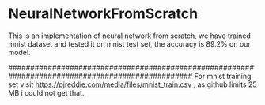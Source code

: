 # NeuralNetworkFromScratch
This is an implementation of neural network from scratch, we have trained mnist dataset and tested it on mnist test set, the accuracy is 89.2% on our model.


##################################################################################################
For mnist training set visit https://pjreddie.com/media/files/mnist_train.csv    , as github limits 25 MB i could not get that.

